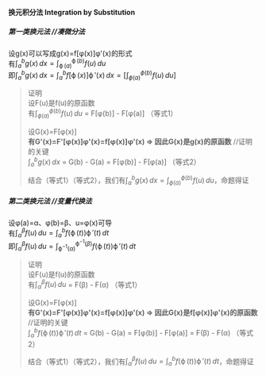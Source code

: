 #### 换元积分法 Integration by Substitution    
     
##### 第一类换元法 //凑微分法       
设g(x)可以写成g(x)=f\[φ(x)\]φ'(x)的形式    
有$\displaystyle \int_a^b g(x) \, dx = \int_{\operatorname{\phi}(a)}^{\operatorname{\phi}(b)} f(u) \, du$    
即$\displaystyle \int_a^b g(x) \, dx = \int_a^b f[\operatorname{\phi}(x)]\operatorname{\phi}'(x) \, dx = {[\int_{\phi(a)}^{\phi(b)} f(u) \, du]}_{}$      
  
> 证明    
> 设F(u)是f(u)的原函数    
> 有$\displaystyle \int_{\phi(a)}^{\phi(b)} f(u) \, du$ = F\[φ(b)\] - F\[φ(a)\] （等式1）    
>           
> 设G(x)=F\[φ(x)\]     
> **有G'(x)=F'\[φ(x)\]φ'(x)=f\[φ(x)\]φ'(x) ⇒ 因此G(x)是g(x)的原函数** //证明的关键     
> $\displaystyle \int_a^b g(x) \, dx$ = G(b) - G(a) = F\[φ(b)\]  - F\[φ(a)\] （等式2）
> 
> 结合（等式1）（等式2），我们有$\displaystyle \int_a^b g(x) \, dx = \int_{\phi(a)}^{\phi(b)} f(u) \, du$，命题得证  
   
##### 第二类换元法 //变量代换法   
设φ(a)=α、φ(b)=β、u=φ(x)可导      
有$\displaystyle \int_{\alpha}^{\beta} f(u) \, du = \int_a^b f(\operatorname{\phi}(t))\operatorname{\phi}'(t) \, dt$    
即$\displaystyle \int_{\alpha}^{\beta} f(u) \, du = \int_{{\operatorname{\phi}}^{-1}(\alpha)}^{{\operatorname{\phi}}^{-1}(\beta)} f(\operatorname{\phi}(t))\operatorname{\phi}'(t) \, dt$    

> 证明    
> 设F(u)是f(u)的原函数      
> 有$\displaystyle \int_{\alpha}^{\beta} f(u) \, du$ = F(β) - F(α) （等式1）     
>           
> 设G(x)=F\[φ(x)\]      
> **有G'(x)=F'\[φ(x)\]φ'(x)=f\[φ(x)\]φ'(x) ⇒ 因此G(x)是f\[φ(x)\]φ'(x)的原函数** //证明的关键      
> $\displaystyle \int_a^b f(\operatorname{\phi}(t))\operatorname{\phi}'(t) \, dt$ = G(b) - G(a) = F\[φ(b)\]  - F\[φ(a)\] = F(β) - F(α) （等式2）        
>      
> 结合（等式1）（等式2），我们有$\displaystyle \int_{\alpha}^{\beta} f(u) \, du = \int_a^b f(\operatorname{\phi}(t))\operatorname{\phi}'(t) \, dt$，命题得证   